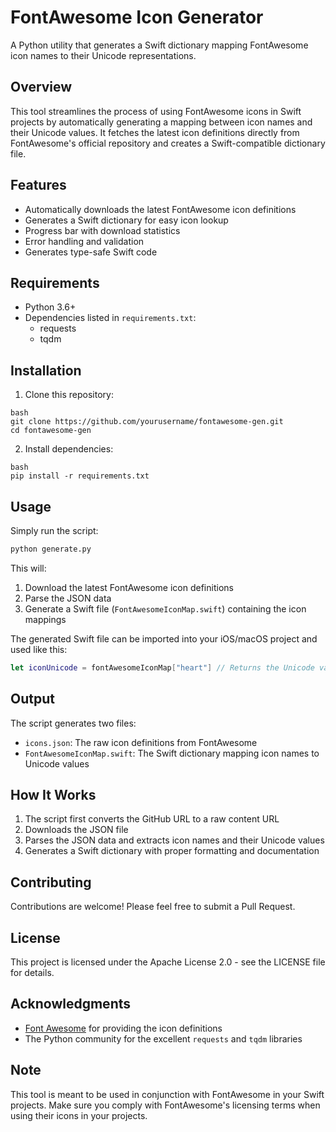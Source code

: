 # FontAwesome Icon Generator

A Python utility that generates a Swift dictionary mapping FontAwesome icon names to their Unicode representations.

## Overview

This tool streamlines the process of using FontAwesome icons in Swift projects by automatically generating a mapping between icon names and their Unicode values. It fetches the latest icon definitions directly from FontAwesome's official repository and creates a Swift-compatible dictionary file.

## Features

- Automatically downloads the latest FontAwesome icon definitions
- Generates a Swift dictionary for easy icon lookup
- Progress bar with download statistics
- Error handling and validation
- Generates type-safe Swift code

## Requirements

- Python 3.6+
- Dependencies listed in `requirements.txt`:
  - requests
  - tqdm

## Installation

1. Clone this repository:

```
bash
git clone https://github.com/yourusername/fontawesome-gen.git
cd fontawesome-gen
```

2. Install dependencies:

```
bash
pip install -r requirements.txt
```

## Usage

Simply run the script:
```bash
python generate.py
```

This will:
1. Download the latest FontAwesome icon definitions
2. Parse the JSON data
3. Generate a Swift file (`FontAwesomeIconMap.swift`) containing the icon mappings

The generated Swift file can be imported into your iOS/macOS project and used like this:

```swift
let iconUnicode = fontAwesomeIconMap["heart"] // Returns the Unicode value for the heart icon
```

## Output

The script generates two files:
- `icons.json`: The raw icon definitions from FontAwesome
- `FontAwesomeIconMap.swift`: The Swift dictionary mapping icon names to Unicode values

## How It Works

1. The script first converts the GitHub URL to a raw content URL
2. Downloads the JSON file
3. Parses the JSON data and extracts icon names and their Unicode values
4. Generates a Swift dictionary with proper formatting and documentation

## Contributing

Contributions are welcome! Please feel free to submit a Pull Request.

## License

This project is licensed under the Apache License 2.0 - see the LICENSE file for details.

## Acknowledgments

- [Font Awesome](https://fontawesome.com/) for providing the icon definitions
- The Python community for the excellent `requests` and `tqdm` libraries

## Note

This tool is meant to be used in conjunction with FontAwesome in your Swift projects. Make sure you comply with FontAwesome's licensing terms when using their icons in your projects.

